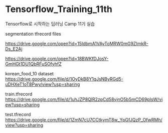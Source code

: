 # Tensorflow_Training_11th
Tensorflow로 시작하는 딥러닝 Camp 11기 실습

segmentation tfrecord files

https://drive.google.com/open?id=15IdbmA1VAyToMRW0mG9ZImkR-Ds_E2Aj

https://drive.google.com/open?id=18BWKfDJosY-GmHGt1DU1QbRFuSOfyhfZ



korean_food_10 dataset
https://drive.google.com/file/d/1OyDkB8Y1qJsNByRGd5-uDHXeT1oT8Pwy/view?usp=sharing


train.tfrecord
https://drive.google.com/file/d/1uhJZP8QlR2zpCd58vjnO5b5mCD69pIsW/view?usp=sharing

test.tfrecord
https://drive.google.com/file/d/1ZmN7cU7CCtkymT8w_YpGfJQzP_OfwRMh/view?usp=sharing
